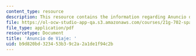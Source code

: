 ```yaml
---
content_type: resource
description: This resource contains the information regarding Anuncio de Viaje.
file: https://ol-ocw-studio-app-qa.s3.amazonaws.com/courses/21g-702-spanish-ii-spring-2004/b9d820bd323453b39c2a2a1de1f94c2b_MIT21G_702S04_41anunc.pdf
file_type: application/pdf
resourcetype: Document
title: 'Anuncio de Viaje: '
uid: b9d820bd-3234-53b3-9c2a-2a1de1f94c2b
---
```

